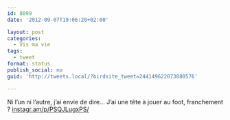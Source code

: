 ```yaml
---
id: 8099
date: '2012-09-07T19:06:20+02:00'

layout: post
categories:
  - Vis ma vie
tags:
  - tweet
format: status
publish_social: no
guid: 'http://tweets.local/?birdsite_tweet=244149622073880576'

---
```


Ni l’un ni l’autre, j’ai envie de dire… J’ai une tête à jouer au foot, franchement ? [instagr.am/p/PSQJLugxPS/](http://instagr.am/p/PSQJLugxPS/)